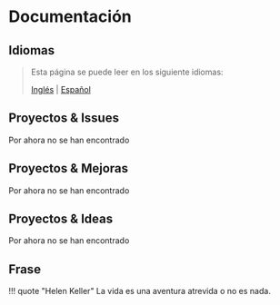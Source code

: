 # Documentación

## Idiomas

> Esta página se puede leer en los siguiente idiomas:
>  
> [Inglés](https://docs.beeping.io/projects/contribution) | [Español](https://docs-es.beeping.io/projects/contribution)

## Proyectos & Issues

Por ahora no se han encontrado

## Proyectos & Mejoras

Por ahora no se han encontrado

## Proyectos & Ideas

Por ahora no se han encontrado

## Frase

!!! quote "Helen Keller"
    La vida es una aventura atrevida o no es nada.